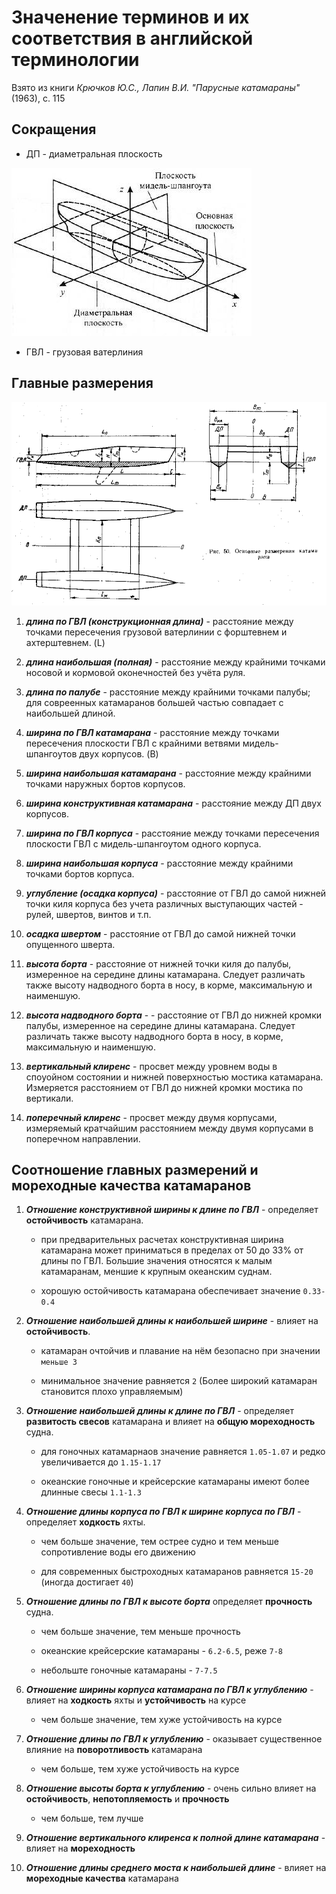 # Значенение терминов и их соответствия в английской терминологии

Взято из книги *Крючков Ю.С., Лапин В.И. "Парусные катамараны"* (1963), с. 115


## Сокращения

- ДП - диаметральная плоскость

![alt text](https://github.com/rsviatoshchuk/catamaran-craft/blob/master/main_planes.jpg "Плоскости")

- ГВЛ - грузовая ватерлиния


## Главные размерения

![alt text](https://github.com/rsviatoshchuk/catamaran-craft/blob/master/sizes.png "Размеры")



1. ***длина по ГВЛ (конструкционная длина)*** - расстояние между точками пересечения грузовой ватерлинии с форштевнем и ахтерштевнем. (L)

2. ***длина наибольшая (полная)*** - расстояние между крайними точками носовой и кормовой оконечностей без учёта руля.

3. ***длина по палубе*** - расстояние между крайними точками палубы; для совреенных катамаранов большей частью совпадает с наибольшей длиной.

4. ***ширина по ГВЛ катамарана*** - расстояние между точками пересечения плоскости ГВЛ с крайними ветвями мидель-шпангоутов двух корпусов. (B)

5. ***ширина наибольшая катамарана*** - расстояние между крайними точками наружных бортов корпусов.

6. ***ширина конструктивная катамарана*** - расстояние между ДП двух корпусов.

7. ***ширина по ГВЛ корпуса*** - расстояние между точками пересечения плоскости ГВЛ с мидель-шпангоутом одного корпуса.

8. ***ширина наибольшая корпуса*** - расстояние между крайними точками бортов корпуса.

9. ***углубление (осадка корпуса)*** - расстояние от ГВЛ до самой нижней точки киля корпуса без учета различных выступающих частей - рулей, швертов, винтов и т.п.

10. ***осадка швертом*** - расстояние от ГВЛ до самой нижней точки опущенного шверта.

11. ***высота борта*** - расстояние от нижней точки киля до палубы, измеренное на середине длины катамарана. Следует различать также высоту надводного борта в носу, в корме, максимальную и наименшую.

12. ***высота надводного борта*** - - расстояние от ГВЛ до нижней кромки палубы, измеренное на середине длины катамарана. Следует различать также высоту надводного борта в носу, в корме, максимальную и наименшую.

13. ***вертикальный клиренс*** - просвет между уровнем воды в споуойном состоянии и нижней поверхностью мостика катамарана. Измеряется расстоянием от ГВЛ до нижней кромки мостика по вертикали.

14. ***поперечный клиренс*** - просвет между двумя корпусами, измеряемый кратчайшим расстоянием между двумя корпусами в поперечном  направлении.



## Соотношение главных размерений и мореходные качества катамаранов


1. ***Отношение конструктивной ширины к длине по ГВЛ*** - определяет **остойчивость** катамарана. 

    - при предварительных расчетах конструктивная ширина катамарана может приниматься в пределах от 50 до 33% от длины по ГВЛ. Большие значения относятся к малым катамаранам, меншие к крупным океанским суднам.

    - хорошую остойчивость катамарана обеспечивает значение `0.33-0.4`


2. ***Отношение наибольшей длины к наибольшей ширине*** - влияет на **остойчивость**.

    - катамаран очтойчив и плавание на нём безопасно при значении `меньше 3`

    - минимальное значение равняется `2` (Более широкий катамаран становится плохо управляемым)


3. ***Отношение наибольшей длины к длине по ГВЛ*** - определяет **развитость свесов** катамарана и влияет на **общую мореходность** судна.

    - для гоночных катамарнаов значение равняется `1.05-1.07` и редко увеличивается до `1.15-1.17`
  
    - океанские гоночные и крейсерские катамараны имеют более длинные свесы `1.1-1.3`
  
  
4. ***Отношение длины корпуса по ГВЛ к ширине корпуса по ГВЛ*** - определяет **ходкость** яхты.

    - чем больше значение, тем острее судно и тем меньше сопротивление воды его движению

    - для современных быстроходных катамаранов равняется `15-20` (иногда достигает `40`)
  
  
5. ***Отношение длины по ГВЛ к высоте борта*** определяет **прочность** судна.

    - чем больше значение, тем меньше прочность
  
    - океанские крейсерские катамараны - `6.2-6.5`, реже `7-8`
  
    - небольште гоночные катамараны - `7-7.5`
  
  
6. ***Отношение ширины корпуса катамарана по ГВЛ к углублению*** - влияет на **ходкость** яхты и **устойчивость** на курсе

    - чем больше значение, тем хуже устойчивость на курсе
  

7. ***Отношение длины по ГВЛ к углублению*** - оказывает существенное влияние на **поворотливость** катамарана
    
    - чем больше, тем хуже устойчивость на курсе
  

8. ***Отношение высоты борта к углублению*** - очень сильно влияет на **остойчивость**, **непотопляемость** и **прочность**

    - чем больше, тем лучше
  
  
9. ***Отношение вертикального клиренса к полной длине катамарана*** - влияет на **мореходность**


10. ***Отношение длины среднего моста к наибольшей длине*** - влияет на **мореходные качества** катамарана
